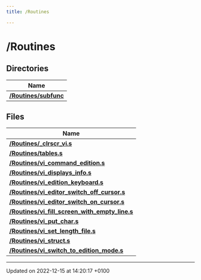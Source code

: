```yaml
---
title: /Routines

---
```


# /Routines



## Directories

| Name           |
| -------------- |
| **[/Routines/subfunc](Files/dir_8a0a2fbb0e248d2b08adec17bb698d4e.md#dir-/mnt/c/users/plifp/onedrive/oric/projets/orix-software/vi/src/Routines/subfunc)**  |

## Files

| Name           |
| -------------- |
| **[/Routines/_clrscr_vi.s](Files/__clrscr__vi_8s.md#file--clrscr-vi.s)**  |
| **[/Routines/tables.s](Files/tables_8s.md#file-tables.s)**  |
| **[/Routines/vi_command_edition.s](Files/vi__command__edition_8s.md#file-vi-command-edition.s)**  |
| **[/Routines/vi_displays_info.s](Files/vi__displays__info_8s.md#file-vi-displays-info.s)**  |
| **[/Routines/vi_edition_keyboard.s](Files/vi__edition__keyboard_8s.md#file-vi-edition-keyboard.s)**  |
| **[/Routines/vi_editor_switch_off_cursor.s](Files/vi__editor__switch__off__cursor_8s.md#file-vi-editor-switch-off-cursor.s)**  |
| **[/Routines/vi_editor_switch_on_cursor.s](Files/vi__editor__switch__on__cursor_8s.md#file-vi-editor-switch-on-cursor.s)**  |
| **[/Routines/vi_fill_screen_with_empty_line.s](Files/vi__fill__screen__with__empty__line_8s.md#file-vi-fill-screen-with-empty-line.s)**  |
| **[/Routines/vi_put_char.s](Files/vi__put__char_8s.md#file-vi-put-char.s)**  |
| **[/Routines/vi_set_length_file.s](Files/vi__set__length__file_8s.md#file-vi-set-length-file.s)**  |
| **[/Routines/vi_struct.s](Files/vi__struct_8s.md#file-vi-struct.s)**  |
| **[/Routines/vi_switch_to_edition_mode.s](Files/vi__switch__to__edition__mode_8s.md#file-vi-switch-to-edition-mode.s)**  |






-------------------------------

Updated on 2022-12-15 at 14:20:17 +0100
